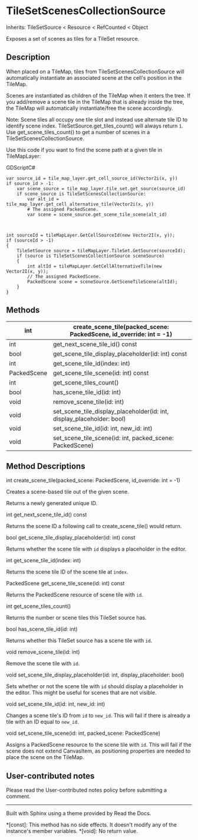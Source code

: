 # TileSetScenesCollectionSource

Inherits: TileSetSource < Resource < RefCounted < Object

Exposes a set of scenes as tiles for a TileSet resource.

## Description

When placed on a TileMap, tiles from TileSetScenesCollectionSource will
automatically instantiate an associated scene at the cell's position in the
TileMap.

Scenes are instantiated as children of the TileMap when it enters the tree. If
you add/remove a scene tile in the TileMap that is already inside the tree,
the TileMap will automatically instantiate/free the scene accordingly.

Note: Scene tiles all occupy one tile slot and instead use alternate tile ID
to identify scene index. TileSetSource.get_tiles_count() will always return
`1`. Use get_scene_tiles_count() to get a number of scenes in a
TileSetScenesCollectionSource.

Use this code if you want to find the scene path at a given tile in
TileMapLayer:

GDScriptC#

    
    
    var source_id = tile_map_layer.get_cell_source_id(Vector2i(x, y))
    if source_id > -1:
        var scene_source = tile_map_layer.tile_set.get_source(source_id)
        if scene_source is TileSetScenesCollectionSource:
            var alt_id = tile_map_layer.get_cell_alternative_tile(Vector2i(x, y))
            # The assigned PackedScene.
            var scene = scene_source.get_scene_tile_scene(alt_id)
    
    
    
    int sourceId = tileMapLayer.GetCellSourceId(new Vector2I(x, y));
    if (sourceId > -1)
    {
        TileSetSource source = tileMapLayer.TileSet.GetSource(sourceId);
        if (source is TileSetScenesCollectionSource sceneSource)
        {
            int altId = tileMapLayer.GetCellAlternativeTile(new Vector2I(x, y));
            // The assigned PackedScene.
            PackedScene scene = sceneSource.GetSceneTileScene(altId);
        }
    }
    

## Methods

int | create_scene_tile(packed_scene: PackedScene, id_override: int = -1)  
---|---  
int | get_next_scene_tile_id() const  
bool | get_scene_tile_display_placeholder(id: int) const  
int | get_scene_tile_id(index: int)  
PackedScene | get_scene_tile_scene(id: int) const  
int | get_scene_tiles_count()  
bool | has_scene_tile_id(id: int)  
void | remove_scene_tile(id: int)  
void | set_scene_tile_display_placeholder(id: int, display_placeholder: bool)  
void | set_scene_tile_id(id: int, new_id: int)  
void | set_scene_tile_scene(id: int, packed_scene: PackedScene)  
  
## Method Descriptions

int create_scene_tile(packed_scene: PackedScene, id_override: int = -1)

Creates a scene-based tile out of the given scene.

Returns a newly generated unique ID.

int get_next_scene_tile_id() const

Returns the scene ID a following call to create_scene_tile() would return.

bool get_scene_tile_display_placeholder(id: int) const

Returns whether the scene tile with `id` displays a placeholder in the editor.

int get_scene_tile_id(index: int)

Returns the scene tile ID of the scene tile at `index`.

PackedScene get_scene_tile_scene(id: int) const

Returns the PackedScene resource of scene tile with `id`.

int get_scene_tiles_count()

Returns the number or scene tiles this TileSet source has.

bool has_scene_tile_id(id: int)

Returns whether this TileSet source has a scene tile with `id`.

void remove_scene_tile(id: int)

Remove the scene tile with `id`.

void set_scene_tile_display_placeholder(id: int, display_placeholder: bool)

Sets whether or not the scene tile with `id` should display a placeholder in
the editor. This might be useful for scenes that are not visible.

void set_scene_tile_id(id: int, new_id: int)

Changes a scene tile's ID from `id` to `new_id`. This will fail if there is
already a tile with an ID equal to `new_id`.

void set_scene_tile_scene(id: int, packed_scene: PackedScene)

Assigns a PackedScene resource to the scene tile with `id`. This will fail if
the scene does not extend CanvasItem, as positioning properties are needed to
place the scene on the TileMap.

## User-contributed notes

Please read the User-contributed notes policy before submitting a comment.

* * *

Built with Sphinx using a theme provided by Read the Docs.

  *[const]: This method has no side effects. It doesn't modify any of the instance's member variables.
  *[void]: No return value.

